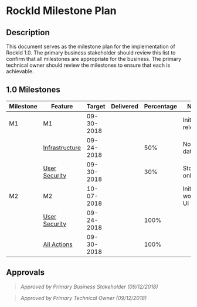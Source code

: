 
# RockId Milestone Plan #

## Description ##

This document serves as the milestone plan for the implementation of RockId 1.0. The primary business stakeholder should review this list to confirm that all milestones are appropriate for the business. The primary technical owner should review the milestones to ensure that each is achievable.

## 1.0 Milestones ##
| Milestone | Feature | Target | Delivered | Percentage | Notes
|--|--|--|--|--|--|
|M1|	M1	|	09-30-2018	 | 			| 		| Initial release		
||[Infrastructure](EPICS-INFRASTRUCTURE.md)| 09-24-2018||50%|No database
||[User Security](EPICS-USER_SECURITY.md)  | 09-30-2018||30%|Story #6 only
|M2|	M2	|	10-07-2018	| 			| 				| Initial working UI
||[User Security](EPICS-USER_SECURITY.md) | 09-24-2018||100%|
||[All Actions](EPICS-ALL_ACTIONS.md)  | 09-30-2018||100%|


## Approvals ##
> *Approved by Primary Business Stakeholder (09/12/2018)*

> *Approved by Primary Technical Owner (09/12/2018)*